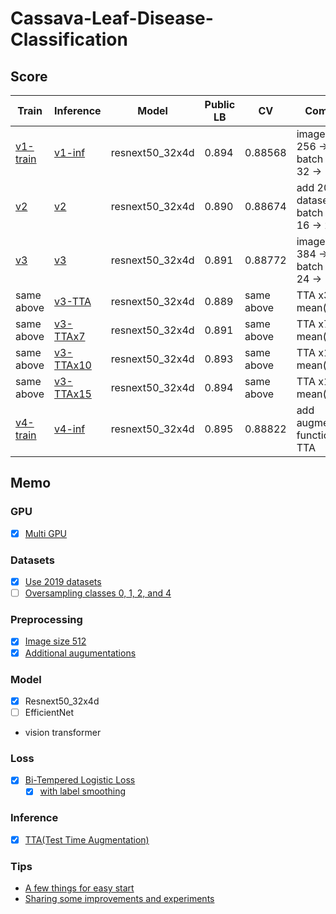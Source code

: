# Cassava-Leaf-Disease-Classification

## Score

| Train      | Inference   | Model           | Public LB | CV         | Comment                                      |
| ---        | ---         | ---             | ---       | ---        | ---                                          |
| [v1-train] | [v1-inf]    | resnext50_32x4d | 0.894     | 0.88568    | image size: 256 -> 384, batch size: 32 -> 16 |
| [v2]       | [v2]        | resnext50_32x4d | 0.890     | 0.88674    | add 2019 dataset, batch size: 16 -> 24       |
| [v3]       | [v3]        | resnext50_32x4d | 0.891     | 0.88772    | image size: 384 -> 512, batch size: 24 -> 14 |
| same above | [v3-TTA]    | resnext50_32x4d | 0.889     | same above | TTA x3 mean()                                |
| same above | [v3-TTAx7]  | resnext50_32x4d | 0.891     | same above | TTA x7 mean()                                |
| same above | [v3-TTAx10] | resnext50_32x4d | 0.893     | same above | TTA x10 mean()                               |
| same above | [v3-TTAx15] | resnext50_32x4d | 0.894     | same above | TTA x15 mean()                               |
| [v4-train] | [v4-inf]    | resnext50_32x4d | 0.895     | 0.88822    | add augmentation functions, no TTA           |

## Memo

### GPU

- [x] [Multi GPU](https://aru47.hatenablog.com/entry/2020/11/06/225052)

### Datasets

- [x] [Use 2019 datasets](https://www.kaggle.com/piantic/train-cassava-starter-using-various-loss-funcs/notebook)
- [ ] [Oversampling classes 0, 1, 2, and 4](https://www.kaggle.com/dimitreoliveira/cassava-leaf-disease-training-with-tpu-v2-pods#Dataset-oversampled)

### Preprocessing

- [x] [Image size 512](https://www.kaggle.com/c/cassava-leaf-disease-classification/discussion/207450)
- [x] [Additional augumentations](https://www.kaggle.com/khyeh0719/pytorch-efficientnet-baseline-train-amp-aug#Define-Train\Validation-Image-Augmentations)

### Model

- [x] Resnext50_32x4d
- [ ] EfficientNet
- vision transformer

### Loss

- [x] [Bi-Tempered Logistic Loss](https://www.kaggle.com/c/cassava-leaf-disease-classification/discussion/202017)
    - [x] [with label smoothing](https://www.kaggle.com/piantic/train-cassava-starter-using-various-loss-funcs/notebook#Bi-Tempered-Loss)

### Inference

- [x] [TTA(Test Time Augmentation)](https://www.kaggle.com/khyeh0719/pytorch-efficientnet-baseline-inference-tta)

### Tips

- [A few things for easy start](https://www.kaggle.com/c/cassava-leaf-disease-classification/discussion/207450)
- [Sharing some improvements and experiments](https://www.kaggle.com/c/cassava-leaf-disease-classification/discussion/203594)


[v1-train]: https://github.com/IMOKURI/Cassava-Leaf-Disease-Classification/commit/59a171a0e4ee6c8d7f87a3e9248333506a466405
[v1-inf]: https://github.com/IMOKURI/Cassava-Leaf-Disease-Classification/commit/c0832c6fcb233e2d96f87335e3f663995d5a3e6f
[v2]: https://github.com/IMOKURI/Cassava-Leaf-Disease-Classification/commit/d8017ac61f1487ef9b8c167db6c7966847399673
[v3]: https://github.com/IMOKURI/Cassava-Leaf-Disease-Classification/commit/55377f11fe060e03bff0c89ff9a6b9add1f3c337
[v3-TTA]: https://github.com/IMOKURI/Cassava-Leaf-Disease-Classification/commit/8f1fbf66d74cd00e163d35d9cee717a805fcd6bd
[v3-TTAx7]: https://github.com/IMOKURI/Cassava-Leaf-Disease-Classification/commit/1863c98425e322ad2a7e0b662d0e6e1f871fc62b
[v3-TTAx10]: https://github.com/IMOKURI/Cassava-Leaf-Disease-Classification/commit/e92433fc5bd6c8a3d456586050b1a77ca1df0e17
[v3-TTAx15]: https://github.com/IMOKURI/Cassava-Leaf-Disease-Classification/commit/7297aecb96fc1630178344702f5466c50bd1c836
[v4-train]: https://github.com/IMOKURI/Cassava-Leaf-Disease-Classification/commit/c88d247a84fd424d58403437888346e458466a1c
[v4-inf]: https://github.com/IMOKURI/Cassava-Leaf-Disease-Classification/commit/da37e635677cefd6df64f5ff38d286f336af7b92
